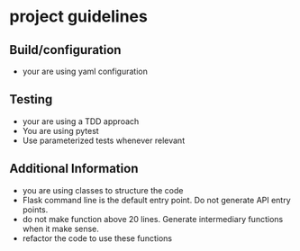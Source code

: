 # project guidelines
## Build/configuration
* your are using yaml configuration

## Testing
* your are using a TDD approach
* You are using pytest
* Use parameterized tests whenever relevant

## Additional Information
* you are using classes to structure the code
* Flask command line is the default entry point. Do not generate API entry points.
* do not make function above 20 lines. Generate intermediary functions when it make sense.
* refactor the code to use these functions